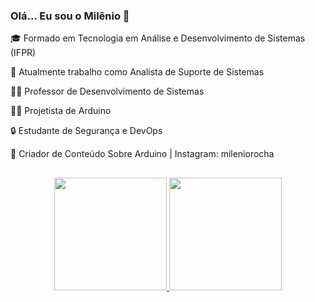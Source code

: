 ### Olá... Eu sou o Milênio 👋

🎓 Formado em Tecnologia em Análise e Desenvolvimento de Sistemas (IFPR)

💼 Atualmente trabalho como Analista de Suporte de Sistemas

👨‍🏫 Professor de Desenvolvimento de Sistemas

🧑‍💻 Projetista de Arduino

🔒 Estudante de Segurança e DevOps

📱 Criador de Conteúdo Sobre Arduino | Instagram: mileniorocha

##

<div align="center">
  <a href="https://github.com/MilenioRocha">
    <img height="180em" src="https://github-readme-stats.vercel.app/api?username=mileniorocha&show_icons=true&theme=codeSTACKr&include_all_commits=true&count_private=true"/>
    <img height="180em" src="https://github-readme-stats.vercel.app/api/top-langs/?username=mileniorocha&layout=compact&langs_count=7&theme=codeSTACKr"/>
</div>
